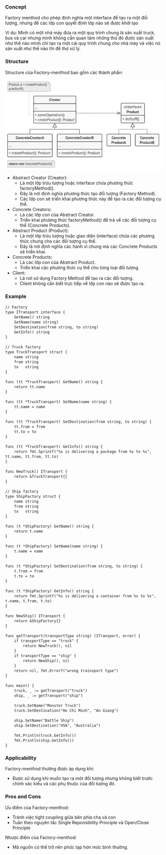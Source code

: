 ### Concept
Factory menthod cho phép định nghĩa một interface để tạo ra một đối tượng, nhưng để các lớp con quyết định lớp nào sẽ được khởi tạo

Ví dụ: Mình có một nhà máy đưa ra một quy trình chung là sản xuất truck, bus và car nhưng mình không cần quan tâm những thứ đó được sản xuất như thế nào mình chỉ tạo ra một cái quy trình chung cho nhà máy và việc nó sản xuất như thế nào thì để thợ xử lý.

### Structure
Structure của Factory-menthod bao gồm các thành phần:

![observer_structure](../../access/factory_structure.png)

- Abstract Creator (Creator):
    - Là một lớp trừu tượng hoặc interface chứa phương thức factoryMethod().
    - Đây là nơi định nghĩa phương thức tạo đối tượng (Factory Method).
    - Các lớp con sẽ triển khai phương thức này để tạo ra các đối tượng cụ thể.
- Concrete Creators:
    - Là các lớp con của Abstract Creator.
    - Triển khai phương thức factoryMethod() để trả về các đối tượng cụ thể (Concrete Products).
- Abstract Product (Product):
    - Là một lớp trừu tượng hoặc giao diện (interface) chứa các phương thức chung cho các đối tượng cụ thể.
    - Đây là nơi định nghĩa các hành vi chung mà các Concrete Products sẽ triển khai.
- Concrete Products:
    - Là các lớp con của Abstract Product.
    - Triển khai các phương thức cụ thể cho từng loại đối tượng.
- Client:
    - Là nơi sử dụng Factory Method để tạo ra các đối tượng.
    - Client không cần biết trực tiếp về lớp con nào sẽ được tạo ra.

### Example
```
// Factory
type ITransport interface {
	GetName() string
	SetName(name string)
	SetDestination(from string, to string)
	GetInfo() string
}

// Truck factory
type TruckTransport struct {
	name string
	from string
	to   string
}

func (tt *TruckTransport) GetName() string {
	return tt.name
}

func (tt *TruckTransport) SetName(name string) {
	tt.name = name
}

func (tt *TruckTransport) SetDestination(from string, to string) {
	tt.from = from
	tt.to = to
}

func (tt *TruckTransport) GetInfo() string {
	return fmt.Sprintf("%s is delivering a package from %s to %s", tt.name, tt.from, tt.to)
}

func NewTruck() ITransport {
	return &TruckTransport{}
}

// Ship factory
type ShipFactory struct {
	name string
	from string
	to   string
}

func (t *ShipFactory) GetName() string {
	return t.name
}

func (t *ShipFactory) SetName(name string) {
	t.name = name
}

func (t *ShipFactory) SetDestination(from string, to string) {
	t.from = from
	t.to = to
}

func (t *ShipFactory) GetInfo() string {
	return fmt.Sprintf("%s is delivering a container from %s to %s", t.name, t.from, t.to)
}

func NewShip() ITransport {
	return &ShipFactory{}
}

func getTransport(transportType string) (ITransport, error) {
	if transportType == "truck" {
		return NewTruck(), nil
	}
	if transportType == "ship" {
		return NewShip(), nil
	}
	return nil, fmt.Errorf("wrong trainsport type")
}

func main() {
	truck, _ := getTransport("truck")
	ship, _ := getTransport("ship")

	truck.SetName("Monster Truck")
	truck.SetDestination("Ho Chi Minh", "An Giang")

	ship.SetName("Battle Ship")
	ship.SetDestination("USA", "Australia")

	fmt.Println(truck.GetInfo())
	fmt.Println(ship.GetInfo())
}
```

### Applicability
Factory-menthod thường được áp dụng khi:

- Được sử dụng khi muốn tạo ra một đối tượng nhưng không biết trước chính xác kiểu và các phụ thuộc của đối tượng đó. 

### Pros and Cons
Ưu điểm của Factory-menthod:

- Tránh việc tight coupling giữa bên phía cha và con
- Tuân theo nguyên tắc Single Reponsibility Principle và Open/Close Principle

Nhược điểm của Factory-menthod:

-  Mã nguồn có thể trở nên phức tạp hơn mức bình thường.